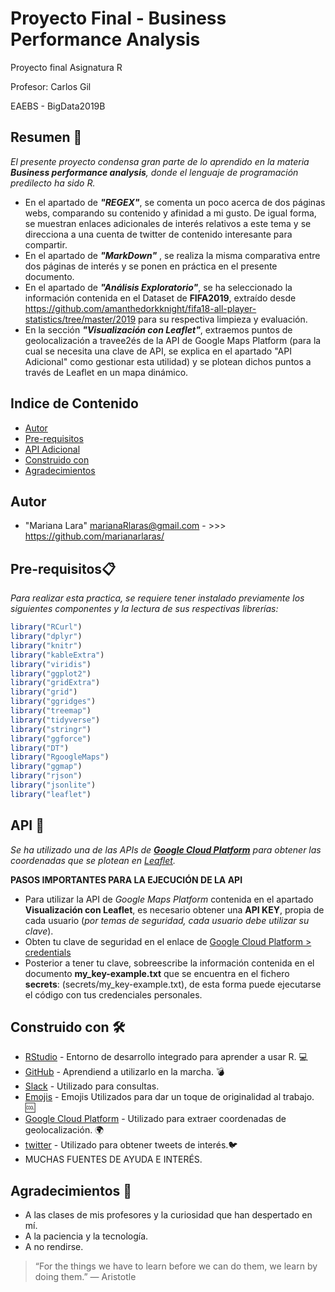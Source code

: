 # Proyecto Final - Business Performance Analysis
Proyecto final Asignatura R 

Profesor: Carlos Gil

EAEBS - BigData2019B

## Resumen 🚀

_El presente proyecto condensa gran parte de lo aprendido en la materia **Business performance analysis**, donde el lenguaje de programación predilecto ha sido R._

* En el apartado de ***"REGEX"***, se comenta un poco acerca de dos páginas webs, comparando su contenido y afinidad a mi gusto. De igual forma, se muestran enlaces adicionales de interés relativos a este tema y se direcciona a una cuenta de twitter de contenido interesante para compartir.
* En el apartado de ***"MarkDown"*** , se realiza la misma comparativa entre dos páginas de interés y se ponen en práctica en el presente documento.
* En el apartado de ***"Análisis Exploratorio"***, se ha seleccionado la información contenida en el Dataset de **FIFA2019**, extraído desde https://github.com/amanthedorkknight/fifa18-all-player-statistics/tree/master/2019 para su respectiva limpieza y evaluación.
* En la sección ***"Visualización con Leaflet"***, extraemos puntos de geolocalización a travee2és de la API de Google Maps Platform (para la cual se necesita una clave de API, se explica en el apartado "API Adicional" como gestionar esta utilidad) y se plotean dichos puntos a través de Leaflet en un mapa dinámico.


## Indice de Contenido
* [Autor](#team-members)
* [Pre-requisitos](#pre-requisitos)
* [API Adicional](#API)
* [Construido con](#Construido-con)
* [Agradecimientos](#Expresiones-de-gratitud)


## <a name="Autor"></a>Autor
* "Mariana Lara" <marianaRlaras@gmail.com> - >>> <https://github.com/marianarlaras/>


## <a name="Pre-requisitos"></a>Pre-requisitos📋
_Para realizar esta practica, se requiere tener instalado previamente los siguientes componentes y la lectura de sus respectivas librerías:_

```r
library("RCurl")
library("dplyr")
library("knitr")
library("kableExtra")
library("viridis")    
library("ggplot2")
library("gridExtra")
library("grid")
library("ggridges")
library("treemap")
library("tidyverse")
library("stringr")
library("ggforce")
library("DT")
library("RgoogleMaps")
library("ggmap")
library("rjson")
library("jsonlite")
library("leaflet")
```

## <a name="API"></a>API 🔧
_Se ha utilizado una de las APIs de [**Google Cloud Platform**](https://console.developers.google.com/) para obtener las coordenadas que se plotean en [Leaflet](https://leafletjs.com/)._

**PASOS IMPORTANTES PARA LA EJECUCIÓN DE LA API**
- Para utilizar la API de *Google Maps Platform* contenida en el apartado **Visualización con Leaflet**, es necesario obtener una **API KEY**, propia de cada usuario (*por temas de seguridad, cada usuario debe utilizar su clave*).
- Obten tu clave de seguridad en el enlace de [Google Cloud Platform > credentials](https://console.cloud.google.com/apis/credentials) 
- Posterior a tener tu clave, sobreescribe la información contenida en el documento **my_key-example.txt** que se encuentra en el fichero **secrets**: (secrets/my_key-example.txt), de esta forma puede ejecutarse el código con tus credenciales personales.


## <a name="Construido-con"></a>Construido con 🛠️
* [RStudio](https://rstudio.com/products/rstudio/download/) - Entorno de desarrollo integrado para aprender a usar R. 💻
* [GitHub](http://www.github.com/) - Aprendiend a utilizarlo en la marcha. 💣
* [Slack](https://slack.com/) - Utilizado para consultas.
* [Emojis](https://gist.github.com/rxaviers/7360908/) - Emojis Utilizados para dar un toque de originalidad al trabajo. 🆒
* [Google Cloud Platform](https://console.developers.google.com/) - Utilizado para extraer coordenadas de geolocalización. 🌍 
* [twitter](https://twitter.com/home) - Utilizado para obtener tweets de interés.🐦
* MUCHAS FUENTES DE AYUDA E INTERÉS.


## <a name="Expresiones-de-gratitud"></a> Agradecimientos 🎁
* A las clases de mis profesores y la curiosidad que han despertado en mí.
* A la paciencia y la tecnología. 
* A no rendirse.

> “For the things we have to learn before we can do them, we learn by doing them.”
― Aristotle

